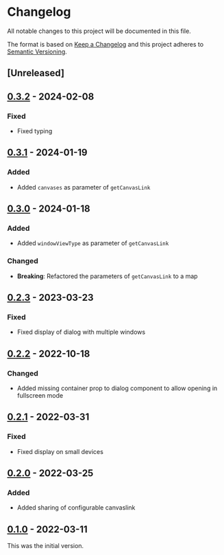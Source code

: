 # Changelog

All notable changes to this project will be documented in this file.

The format is based on [Keep a Changelog](https://keepachangelog.com/en/1.0.0/) and this project adheres to [Semantic Versioning](https://semver.org/spec/v2.0.0.html).

## [Unreleased]

## [0.3.2](https://github.com/dbmdz/mirador-canvaslink/releases/tag/0.3.2) - 2024-02-08

### Fixed

- Fixed typing

## [0.3.1](https://github.com/dbmdz/mirador-canvaslink/releases/tag/0.3.1) - 2024-01-19

### Added

- Added `canvases` as parameter of `getCanvasLink`

## [0.3.0](https://github.com/dbmdz/mirador-canvaslink/releases/tag/0.3.0) - 2024-01-18

### Added

- Added `windowViewType` as parameter of `getCanvasLink`

### Changed

- **Breaking**: Refactored the parameters of `getCanvasLink` to a map

## [0.2.3](https://github.com/dbmdz/mirador-canvaslink/releases/tag/0.2.3) - 2023-03-23

### Fixed

- Fixed display of dialog with multiple windows

## [0.2.2](https://github.com/dbmdz/mirador-canvaslink/releases/tag/0.2.2) - 2022-10-18

### Changed

- Added missing container prop to dialog component to allow opening in fullscreen mode

## [0.2.1](https://github.com/dbmdz/mirador-canvaslink/releases/tag/0.2.1) - 2022-03-31

### Fixed

- Fixed display on small devices

## [0.2.0](https://github.com/dbmdz/mirador-canvaslink/releases/tag/0.2.0) - 2022-03-25

### Added

- Added sharing of configurable canvaslink

## [0.1.0](https://github.com/dbmdz/mirador-canvaslink/releases/tag/0.1.0) - 2022-03-11

This was the initial version.
